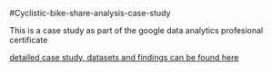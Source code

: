 #Cyclistic-bike-share-analysis-case-study

This is a case study as part of the google data analytics profesional certificate

[detailed case study, datasets and findings can be found here](https://www.kaggle.com/lissiyasantony/cyclistic-bike-share-analysis-case-study)
